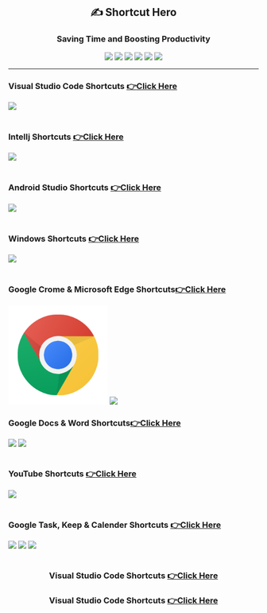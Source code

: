 <div align="center">

<h2> ✍️ Shortcut Hero </h2>
<h3> Saving Time and Boosting Productivity</h3>
<img src="https://img.shields.io/badge/Windows-0078D6?style=for-the-badge&logo=windows&logoColor=white">
<img src="https://img.shields.io/badge/Android_Studio-3DDC84?style=for-the-badge&logo=android-studio&logoColor=white">
<img src="https://img.shields.io/badge/Visual_Studio_Code-0078D4?style=for-the-badge&logo=visual%20studio%20code&logoColor=white">
<img src="https://img.shields.io/badge/IntelliJ_IDEA-000000.svg?style=for-the-badge&logo=intellij-idea&logoColor=white">
<img src="https://img.shields.io/badge/Notepad++-90E59A.svg?style=for-the-badge&logo=notepad%2B%2B&logoColor=black">
<img src="https://img.shields.io/badge/Microsoft_Word-2B579A?style=for-the-badge&logo=microsoft-word&logoColor=white">

</div>

<hr>
<!-- VS code -->

### Visual Studio Code Shortcuts [ 👉**Click Here**](VSCODE.md)
<div align="left">
	<img height="200" src="https://user-images.githubusercontent.com/25181517/192108891-d86b6220-e232-423a-bf5f-90903e6887c3.png" />
</div>
<!-- VS code -->

<br>

<!-- IntelIj -->
### IntelIj Shortcuts [👉**Click Here**](word.md)
<div align="left">
	<img height="200" src="https://user-images.githubusercontent.com/25181517/192108890-200809d1-439c-4e23-90d3-b090cf9a4eea.png" />
</div>
<!-- IntelIj -->

<br>

<!-- Android Studioe -->

### Android Studio Shortcuts [👉**Click Here**](word.md)

<div align="left">
	<img height="200" src="https://user-images.githubusercontent.com/25181517/192108895-20dc3343-43e3-4a54-a90e-13a4abbc57b9.png" />
</div>
<!-- Android Studio -->
<br>

<!-- windows -->
### Windows Shortcuts [👉**Click Here**](window.md)
<div align="left">
	<img height="200" src="https://user-images.githubusercontent.com/25181517/186884150-05e9ff6d-340e-4802-9533-2c3f02363ee3.png" />
</div>
<!-- windows -->

<br>

<!-- Crome -->
### Google Crome & Microsoft Edge Shortcuts[👉**Click Here**](crome.md)

<div align="left">
	<img height="200" src="images/crome.png" />
    <img height="200" src="https://img.icons8.com/fluency/240/null/ms-edge-new.png" />
</div>
<!-- Crome -->

<!-- Ms word -->

### Google Docs & Word Shortcuts[👉**Click Here**](word.md)
<div align="left">
	<img height="200" src="https://img.icons8.com/fluency/240/null/microsoft-word-2019.png"/>
   <img height="180" src ="https://img.icons8.com/color/240/null/google-docs--v1.png"/>
</div>
<!-- Ms word -->

<br>

<!-- windows -->

### YouTube Shortcuts  [👉**Click Here**](word.md)

<div align="left">
	<img height="200" src="https://img.icons8.com/3d-fluency/375/null/youtube-play.png" />
</div>


<!-- windows -->

<br>

<!-- windows -->

### Google Task, Keep & Calender Shortcuts [👉**Click Here**](word.md)
<div align="left">
	<img height="200" src="https://img.icons8.com/color/240/null/google-keep.png" />
    <img height="200" src="https://img.icons8.com/bubbles/200/null/list.png" />
     <img height="200" src="https://img.icons8.com/color/240/null/google-logo.png" />
</div>
<!-- windows -->

<br>


<div align="center">
    <h3> Visual Studio Code Shortcuts <a href = "VSCODE.md" >👉Click Here</a>
    </h3>

### Visual Studio Code Shortcuts [ 👉**Click Here**](VSCODE.md)
<div align="left">
</div>